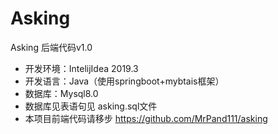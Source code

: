 # Asking
Asking 后端代码v1.0
* 开发环境：IntelijIdea 2019.3
* 开发语言：Java（使用springboot+mybtais框架）
* 数据库：Mysql8.0
* 数据库见表语句见 asking.sql文件
* 本项目前端代码请移步 <https://github.com/MrPand111/asking>
